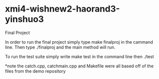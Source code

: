 # xmi4-wishnew2-haorand3-yinshuo3
Final Project

In order to run the final project simply type make finalproj in the cammand line.
Then type ./finalproj and the main method will run.

To run the test suite simply write make test in the command line then ./test

*note the catch.cpp, catchmain.cpp and Makefile were all based off of the files from the demo repository
